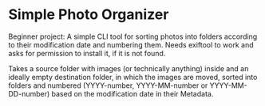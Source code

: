 # Simple Photo Organizer

Beginner project: A simple CLI tool for sorting photos into folders according to their modification date and numbering them. Needs exiftool to work and asks for permission to install it, if it is not found.

Takes a source folder with images (or technically anything) inside and an ideally empty destination folder, in which the images are moved, sorted into folders and numbered (YYYY-number, YYYY-MM-number or YYYY-MM-DD-number) based on the modification date in their Metadata.
